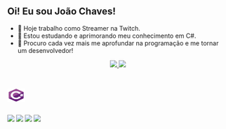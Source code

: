 ## Oi! Eu sou João Chaves!

- 🔭 Hoje trabalho como Streamer na Twitch.
- 🌱 Estou estudando e aprimorando meu conhecimento em C#.
- 👯 Procuro cada vez mais me aprofundar na programação e me tornar um desenvolvedor!

<div align="center">
  <a href="https://github.com/AkioChaves">
  <img width="42%" src="https://github-readme-stats.vercel.app/api?username=AkioChaves&show_icons=true&theme=dark&include_all_commits=true&count_private=true"/>
  <img width="50%" src="https://github-readme-stats.vercel.app/api/top-langs/?username=AkioChaves&layout=compact&langs_count=7&theme=dark"/>
</div>

##

<div style="display: inline_block"><br>
 <img align="center" alt="Rafa-Csharp" height="30" width="40" src="https://raw.githubusercontent.com/devicons/devicon/master/icons/csharp/csharp-original.svg">
 </div>
 
 ##
 
 <div> 
  <a href="https://instagram.com/joaochaaves" target="_blank"><img src="https://img.shields.io/badge/-Instagram-%23E4405F?style=for-the-badge&logo=instagram&logoColor=white" target="_blank"></a>
 	<a href="https://www.twitch.tv/hypnosfps" target="_blank"><img src="https://img.shields.io/badge/Twitch-9146FF?style=for-the-badge&logo=twitch&logoColor=white" target="_blank"></a>
  <a href = "mailto:jchaaves95@gmail.com"><img src="https://img.shields.io/badge/-Gmail-%23333?style=for-the-badge&logo=gmail&logoColor=white" target="_blank"></a>
  <a href="https://www.linkedin.com/in/joão-chaves-0717b2186" target="_blank"><img src="https://img.shields.io/badge/-LinkedIn-%230077B5?style=for-the-badge&logo=linkedin&logoColor=white" target="_blank"></a> 
</div>
